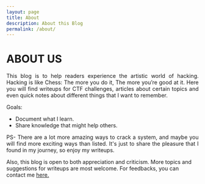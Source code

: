 ```yaml
---
layout: page
title: About
description: About this Blog
permalink: /about/
---
```


<h1>ABOUT US</h1>
<p align="justify">
This blog is to help readers experience the artistic world of hacking. Hacking is like Chess: The more you do it, The more you’re good at it. Here you will find writeups for CTF challenges, articles about certain topics and even quick notes about different things that I want to remember.</p>

Goals:
- Document what I learn.
- Share knowledge that might help others.
<p align="justify">
PS- There are a lot more amazing ways to crack a system, and maybe you will find more exciting ways than listed. It's just to share the pleasure that I found in my journey, so enjoy my writeups.</p>

<p algin="justify">
Also, this blog is open to both appreciation and criticism. More topics and suggestions for writeups are most welcome. For feedbacks, you can contact me <a href="/contact">here.</a></p>